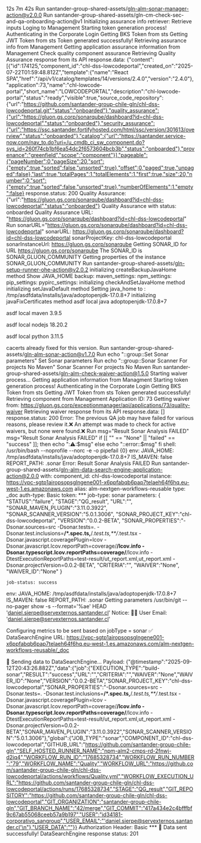 12s
7m 42s
Run santander-group-shared-assets/gln-alm-sonar-manager-action@v2.0.0
Run santander-group-shared-assets/gln-cm-check-sec-and-qa-onboarding-action@v1
Initializing assurance info retriever: Retrieve inputs 
Loging to Management
Starting token generation process!
Authenticating in the Corporate Login
Getting BKS Token from sts
Getting JWT Token from sts
Token generated successfully!
Retrieving assurance info from Management
Getting application assurance information from Management
Check quality component assurance
Retrieving Quality Assurance response from its API
response.data: {"content":[{"id":174125,"component_id":"chl-dss-lowcodeportal","created_on":"2025-07-22T01:59:48.812Z","template":{"name":"React SPA","href":"/api/v1/catalog/templates/14/versions/2.4.0","version":"2.4.0"},"application":73,"name":"chl-lowcode-portal","short_name":"LOWCODEPORTAL","description":"chl-lowcode-portal","status":"ready","visible":true,"source_code_repository":{"url":"https://github.com/santander-group-chile-gln/chl-dss-lowcodeportal.git","status":"onboarded"},"quality_assurance":{"url":"https://gluon.gs.corp/sonarqube/dashboard?id=chl-dss-lowcodeportal","status":"onboarded"},"security_assurance":{"url":"https://ssc.santander.fortifyhosted.com/html/ssc/version/301613/overview","status":"onboarded"},"catalog":{"url":"https://santander.service-now.com/nav_to.do?uri=/u_cmdb_ci_sw_component.do?sys_id=260f74cb1bf6ea54dc2f6573604bcb3b","status":"onboarded"},"provenance":"greenfield","scope":"component"}],"pageable":{"pageNumber":0,"pageSize":20,"sort":{"empty":true,"sorted":false,"unsorted":true},"offset":0,"paged":true,"unpaged":false},"last":true,"totalPages":1,"totalElements":1,"first":true,"size":20,"number":0,"sort":{"empty":true,"sorted":false,"unsorted":true},"numberOfElements":1,"empty":false}
response.status: 200
Quality Assurance: {"url":"https://gluon.gs.corp/sonarqube/dashboard?id=chl-dss-lowcodeportal","status":"onboarded"}
Quality Assurance with status: onboarded
Quality Assurance URL: "https://gluon.gs.corp/sonarqube/dashboard?id=chl-dss-lowcodeportal"
Run sonarURL="https://gluon.gs.corp/sonarqube/dashboard?id=chl-dss-lowcodeportal"
sonarURL: https://gluon.gs.corp/sonarqube/dashboard?id=chl-dss-lowcodeportal
sonarProjectKey: chl-dss-lowcodeportal
sonarInstanceUrl: https://gluon.gs.corp/sonarqube
Getting SONAR_ID for URL https://gluon.gs.corp/sonarqube
The SONAR_ID is SONAR_GLUON_COMMUNITY
Getting properties of the instance SONAR_GLUON_COMMUNITY
Run santander-group-shared-assets/gln-setup-runner-ohe-action@v2.0.2
initializing createBackupJavaHome method
Show JAVA_HOME backup: 
maven_settings: 
npm_settings: 
pip_settings: 
pypirc_settings: 
initializing checkAndSetJavaHome method
initializing setJavaDefault method
Setting java_home to : /tmp/asdfdata/installs/java/adoptopenjdk-17.0.8+7
initializing javaFixCertificates method
asdf local java adoptopenjdk-17.0.8+7

asdf local maven 3.9.5

asdf local nodejs 18.20.2

asdf local python 3.11.5

cacerts already fixed for this version.
Run santander-group-shared-assets/gln-alm-sonar-action@v1.7.0
Run echo "::group::Set Sonar parameters"
Set Sonar parameters
Run echo "::group::Sonar Scanner For projects No Maven"
Sonar Scanner For projects No Maven
Run santander-group-shared-assets/gln-alm-check-waiver-action@1.5.0
Starting waiver process...
Getting application information from Managment
Starting token generation process!
Authenticating in the Corporate Login
Getting BKS Token from sts
Getting JWT Token from sts
Token generated successfully!
Retrieving component from Management
Application ID: 73
Getting waiver from: https://gluon.gs.corp/exceptionmanager/api/applications/73/quality-waiver
Retrieving waiver response from its API
response.data: []
response.status: 200
Error: 
The previous QA job may have failed for various reasons, please review it.❌
An attempt was made to check for active waivers, but none were found.❌
Run msg="Result Sonar Analysis FAILED"
  msg="Result Sonar Analysis FAILED"
  if [[ "" == "None" || "failed" == "success" ]]; then
    echo "::warning::$msg"
  else
    echo "::error::$msg"
  fi
  shell: /usr/bin/bash --noprofile --norc -e -o pipefail {0}
  env:
    JAVA_HOME: /tmp/asdfdata/installs/java/adoptopenjdk-17.0.8+7
    IS_MAVEN: false
    REPORT_PATH: .sonar
Error: Result Sonar Analysis FAILED
Run santander-group-shared-assets/gln-alm-data-search-engine-application-action@2.0.0
  with:
    component_id: chl-dss-lowcodeportal
    instance: https://vpc-sgtp1airopsopsglngene001-x6ppfabqb6pap7telaeh64f6hq.eu-west-1.es.amazonaws.com
    alias: alm-nextgen-workflows-reusable
    type: _doc
    auth-type: Basic
    token: ***
    job-type: sonar
    parameters: {
    "STATUS":"failure",
    "STAGE":"QG_result",
    "URL":"",
    "SONAR_MAVEN_PLUGIN":"3.11.0.3922",
    "SONAR_SCANNER_VERSION":"5.0.1.3006",
    "SONAR_PROJECT_KEY":"chl-dss-lowcodeportal",
    "VERSION":"0.0.2-BETA",
    "SONAR_PROPERTIES":"-Dsonar.sources=src -Dsonar.tests=. -Dsonar.test.inclusions=**/*.spec.ts,**/*.test.ts,**/*.test.tsx -Dsonar.javascript.coveragePlugin=lcov -Dsonar.javascript.lcov.reportPath=coverage/**/lcov.info -Dsonar.typescript.lcov.reportPaths=coverage/**/lcov.info -DtestExecutionReportPaths=test-result/ut_report.xml,ut_report.xml -Dsonar.projectVersion=0.0.2-BETA",
    "CRITERIA":"",
    "WAIVER":"None",
    "WAIVER_ID":"None"
  }
  
    job-status: success
  env:
    JAVA_HOME: /tmp/asdfdata/installs/java/adoptopenjdk-17.0.8+7
    IS_MAVEN: false
    REPORT_PATH: .sonar
Getting parameters
/usr/bin/git --no-pager show -s --format='%ae' HEAD
'daniel.sierpe@servexternos.santander.cl'
Notice: 👨‍💻 User Email: 'daniel.sierpe@servexternos.santander.cl'

Configuring metrics to be sent based on jobType = sonar
✅ DataSearchEngine URL: https://vpc-sgtp1airopsopsglngene001-x6ppfabqb6pap7telaeh64f6hq.eu-west-1.es.amazonaws.com/alm-nextgen-workflows-reusable/_doc

🚀 Sending data to DataSearchEngine... 
Payload: {"@timestamp":"2025-09-12T20:43:26.882Z","data":{"job":{"EXECUTION_TYPE":"build-sonar","RESULT":"success","URL":"","CRITERIA":"","WAIVER":"None","WAIVER_ID":"None","VERSION":"0.0.2-BETA","SONAR_PROJECT_KEY":"chl-dss-lowcodeportal","SONAR_PROPERTIES":"-Dsonar.sources=src -Dsonar.tests=. -Dsonar.test.inclusions=**/*.spec.ts,**/*.test.ts,**/*.test.tsx -Dsonar.javascript.coveragePlugin=lcov -Dsonar.javascript.lcov.reportPath=coverage/**/lcov.info -Dsonar.typescript.lcov.reportPaths=coverage/**/lcov.info -DtestExecutionReportPaths=test-result/ut_report.xml,ut_report.xml -Dsonar.projectVersion=0.0.2-BETA","SONAR_MAVEN_PLUGIN":"3.11.0.3922","SONAR_SCANNER_VERSION":"5.0.1.3006"},"global":{"JOB_TYPE":"sonar","COMPONENT_ID":"chl-dss-lowcodeportal","GITHUB_URL":"https://github.com/santander-group-chile-gln","SELF_HOSTED_RUNNER_NAME":"npm-alm2-cmps-rd-2fnwj-d2jq4","WORKFLOW_RUN_ID":"17685328734","WORKFLOW_RUN_NUMBER":"79","WORKFLOW_NAME":"Quality","WORKFLOW_URL":"https://github.com/santander-group-chile-gln/chl-dss-lowcodeportal/actions/workflows/Quality.yml","WORKFLOW_EXECUTION_URL":"https://github.com/santander-group-chile-gln/chl-dss-lowcodeportal/actions/runs/17685328734","STAGE":"QG_result","GIT_REPOSITORY":"https://github.com/santander-group-chile-gln/chl-dss-lowcodeportal","GIT_ORGANIZATION":"santander-group-chile-gln","GIT_BRANCH_NAME":"42/merge","GIT_COMMIT":"417a434e2c4bfffbf9c67ab55068ceeb57a9b197","USER":"id34181-corporativo_sangroup","USER_EMAIL":"'daniel.sierpe@servexternos.santander.cl'\n"},"USER_DATA":""}}
Authorization Header: Basic ***
🎉 Data sent successfully!
DataSearchEngine response status: 201
